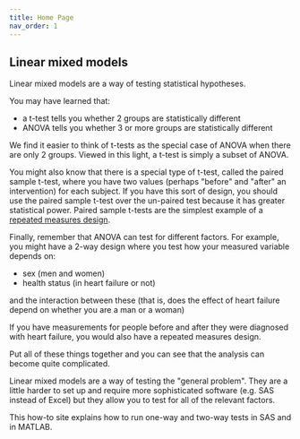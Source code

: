 ```yaml
---
title: Home Page
nav_order: 1
---
```


## Linear mixed models

Linear mixed models are a way of testing statistical hypotheses.

You may have learned that:
+ a t-test tells you whether 2 groups are statistically different
+ ANOVA tells you whether 3 or more groups are statistically different

We find it easier to think of t-tests as the special case of ANOVA when there are only 2 groups. Viewed in this light, a t-test is simply a subset of ANOVA.

You might also know that there is a special type of t-test, called the paired sample t-test, where you have two values (perhaps "before" and "after" an intervention) for each subject. If you have this sort of design, you should use the paired sample t-test over the un-paired test because it has greater statistical power. Paired sample t-tests are the simplest example of a [repeated measures design](https://en.wikipedia.org/wiki/Repeated_measures_design).

Finally, remember that ANOVA can test for different factors. For example, you might have a 2-way design where you test how your measured variable depends on:
+ sex (men and women)
+ health status (in heart failure or not)

and the interaction between these (that is, does the effect of heart failure depend on whether you are a man or a woman)

If you have measurements for people before and after they were diagnosed with heart failure, you would also have a repeated measures design.

Put all of these things together and you can see that the analysis can become quite complicated.

Linear mixed models are a way of testing the "general problem". They are a little harder to set up and require more sophisticated software (e.g. SAS instead of Excel) but they allow you to test for all of the relevant factors.

This how-to site explains how to run one-way and two-way tests in SAS and in MATLAB.
